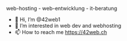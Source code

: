 web-hosting - web-entwicklung - it-beratung
- 👋 Hi, I’m @42web1
- 👀 I’m interested in web dev and webhosting
- 📫 How to reach me https://42web.ch

<!---
42web1/42web1 is a ✨ special ✨ repository because its `README.md` (this file) appears on your GitHub profile.
You can click the Preview link to take a look at your changes.
--->
